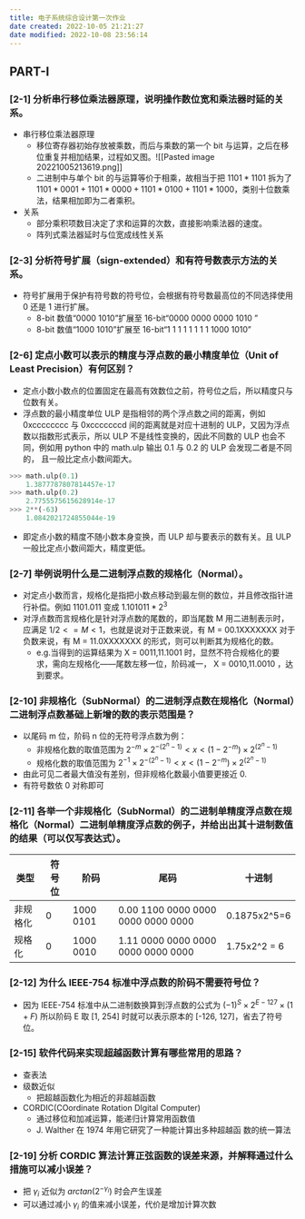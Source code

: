 ```yaml
---
title: 电子系统综合设计第一次作业
date created: 2022-10-05 21:21:27
date modified: 2022-10-08 23:56:14
---
```


## PART-I

### [2-1] 分析串行移位乘法器原理，说明操作数位宽和乘法器时延的关系。

- 串行移位乘法器原理
	- 移位寄存器初始存放被乘数，而后与乘数的第一个 bit 与运算，之后在移位重复并相加结果，过程如又图。![[Pasted image 20221005213619.png]]
	- 二进制中与单个 bit 的与运算等价于相乘，故相当于把 $1101*1101$ 拆为了 $1101*0001+1101*0000+1101*0100+1101*1000$，类别十位数乘法，结果相加即为二者乘积。
- 关系
	- 部分乘积项数目决定了求和运算的次数，直接影响乘法器的速度。
	- 阵列式乘法器延时与位宽成线性关系

### [2-3] 分析符号扩展（sign-extended）和有符号数表示方法的关系。

- 符号扩展用于保护有符号数的符号位，会根据有符号数最高位的不同选择使用 0 还是 1 进行扩展。
	- 8-bit 数值“0000 1010”扩展至 16-bit“0000 0000 0000 1010 ”
	- 8-bit 数值“1000 1010”扩展至 16-bit“1 1 1 1 1 1 1 1 1000 1010”

### [2-6] 定点小数可以表示的精度与浮点数的最小精度单位（Unit of Least Precision）有何区别？

- 定点小数小数点的位置固定在最高有效数位之前，符号位之后，所以精度只与位数有关。
- 浮点数的最小精度单位 ULP 是指相邻的两个浮点数之间的距离，例如 0xcccccccc 与 0xcccccccd 间的距离就是对应十进制的 ULP，又因为浮点数以指数形式表示，所以 ULP 不是线性变换的，因此不同数的 ULP 也会不同，例如用 python 中的 math.ulp 输出 0.1 与 0.2 的 ULP 会发现二者是不同的， 且一般比定点小数间距大。

```python
>>> math.ulp(0.1)
	1.3877787807814457e-17
>>> math.ulp(0.2)
	2.7755575615628914e-17
>>> 2**(-63)
	1.0842021724855044e-19
```

- 即定点小数的精度不随小数本身变换，而 ULP 却与要表示的数有关。且 ULP 一般比定点小数间距大，精度更低。

### [2-7] 举例说明什么是二进制浮点数的规格化（Normal）。

- 对定点小数而言，规格化是指把小数点移动到最左侧的数位，并且修改指针进行补偿。例如 $1101.011$ 变成 $1.101011*2^3$
- 对浮点数而言规格化是针对浮点数的尾数的，即当尾数 M 用二进制表示时，应满足 $1/2 <= M <1$，也就是说对于正数来说，有 M = 00.1XXXXXXX 对于负数来说，有 M = 11.0XXXXXXX 的形式，则可以判断其为规格化的数。
	- e.g.当得到的运算结果为 X = 0011,11.1001 时，显然不符合规格化的要求，需向左规格化——尾数左移一位，阶码减一， X = 0010,11.0010 ，达到要求。

### [2-10] 非规格化（SubNormal）的二进制浮点数在规格化（Normal）二进制浮点数基础上新增的数的表示范围是？

- 以尾码 m 位，阶码 n 位的无符号浮点数为例：
	- 非规格化数的取值范围为 $2^{-m}\times 2^{-(2^n-1)}<x<(1-2^{-m})\times 2^{(2^n-1)}$
	- 规格化数的取值范围为 $2^{-1}\times 2^{-(2^n-1)}<x<(1-2^{-m})\times 2^{(2^n-1)}$
- 由此可见二者最大值没有差别，但非规格化数最小值要更接近 0.
- 有符号数依 0 对称即可

### [2-11] 各举一个非规格化（SubNormal）的二进制单精度浮点数在规格化（Normal）二进制单精度浮点数的例子，并给出出其十进制数值的结果（可以仅写表达式）。

| 类型   | 符号位 | 阶码        | 尾码                                 | 十进制          |
| ---- | --- | --------- | ---------------------------------- | ------------ |
| 非规格化 | 0   | 1000 0101 | 0.00 1100 0000 0000 0000 0000 0000 | 0.1875x2^5=6 |
| 规格化  | 0   | 1000 0010 | 1.11 0000 0000 0000 0000 0000 0000 | 1.75x2^2 = 6 |

### [2-12] 为什么 IEEE-754 标准中浮点数的阶码不需要符号位？

- 因为 IEEE-754 标准中从二进制数换算到浮点数的公式为 $(-1)^S×2^{E-127}×(1+F)$ 所以阶码 E 取 [1, 254] 时就可以表示原本的 [-126, 127]，省去了符号位。

### [2-15] 软件代码来实现超越函数计算有哪些常用的思路？

- 查表法
- 级数近似
	- 把超越函数化为相近的非超越函数
- CORDIC(COordinate Rotation DIgital Computer)
	- 通过移位和加减运算，能递归计算常用函数值
	- J. Walther 在 1974 年用它研究了一种能计算出多种超越函 数的统一算法

### [2-19] 分析 CORDIC 算法计算正弦函数的误差来源，并解释通过什么措施可以减小误差？

- 把 $\gamma _i$ 近似为 $arctan (2^{-\gamma _i})$ 时会产生误差
- 可以通过减小 $\gamma _i$ 的值来减小误差，代价是增加计算次数
